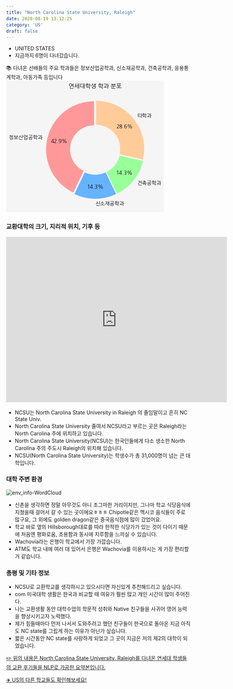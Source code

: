 ```yaml
---
title: "North Carolina State University, Raleigh"
date: 2020-08-19 13:12:25
category: 'US'
draft: false
---
```



* UNITED STATES
* 지금까지 6명이 다녀갔습니다. 

📚 다녀온 선배들의 주요 학과들은 정보산업공학과, 신소재공학과, 건축공학과, 응용통계학과, 아동가족 등입니다
![department-info](../plots/US000126.png)
### 교환대학의 크기, 지리적 위치, 기후 등
<iframe
width="600"
height="450"
frameborder="0" style="border:0"
src="https://www.google.com/maps/embed/v1/place?key=AIzaSyC9e1AME-pVmWC4hBpFdu5S4dKzyepa3HQ&q=North+Carolina+State+University,+Raleigh&center=35.7846633,-78.6820946&zoom=14" allowfullscreen>
</iframe>

* NCSU는 North Carolina State University in Raleigh 의 줄임말이고 흔히 NC State Univ.
* North Carolina State University 줄여서 NCSU라고 부르는 곳은 Raleigh라는 North Carolina 주에 위치하고 있습니다.
* North Carolina State University(NCSU)는 한국인들에게 다소 생소한 North Carolina 주의 주도시 Raleigh의 위치해 있습니다.
* NCSU(North Carolina State University)는 학생수가 총 31,000명이 넘는 큰 대학입니다.


### 대학 주변 환경

![env_info-WordCloud](../univ_wordclouds_okt/env_info/US000126_env_info_okt.png)

* 신촌을 생각하면 정말 아무것도 아니 조그마한 거리이지만, 그나마 학교 식당음식에 지쳤을때 걸어서 갈 수 있는 곳이에요ㅎㅎㅎ Chipotle같은 멕시코 음식들이 주로 많구요, 그 외에도 golden dragon같은 중국음식점에 많이 갔었어요.
* 학교 바로 옆의 Hillsborough대로를 따라 한적한 식당가가 있는 것이 다이기 때문에 처음엔 평화로움, 조용함과 동시에 지루함을 느끼실 수 있습니다.
* Wachovia라는 은행이 학교에서 가장 가깝습니다.
* ATM도 학교 내에 여러 대 있어서 은행은 Wachovia를 이용하시는 게 가장 편리할 거 같습니다.


### 총평 및 기타 정보 
* NCSU로 교환학교를 생각하시고 있으시다면 자신있게 추천해드리고 싶습니다.
* com 미국대학 생활은 한국과 비교할 때 여유가 훨씬 많고 개인 시간이 많이 주어진다.
* 나는 교환생활 동안 대학수업의 학문적 성취와 Native 친구들을 사귀어 영어 능력을 향상시키고자 노력했다.
* 제가 힘들때마다 먼저 나서서 도와주려고 했던 친구들이 한국으로 돌아온 지금 아직도 NC state를 그립게 하는 이유가 아닌가 싶습니다.
* 짧은 시간동안 NC state를 사랑하게 되었고 그 곳이 지금은 저의 제2의 대학이 되었습니다.


[✏️ 위의 내용은 North Carolina State University, Raleigh를 다녀온 연세대 학생들의 교환 후기들을 NLP로 가공한 요약본입니다.](http://oia.yonsei.ac.kr/partner/expReport.asp?ucode=US000126&bgbn=A)

[✈️ US의 다른 학교들도 확인해보세요!](https://yonsei-exchange.netlify.app/?category=US)
